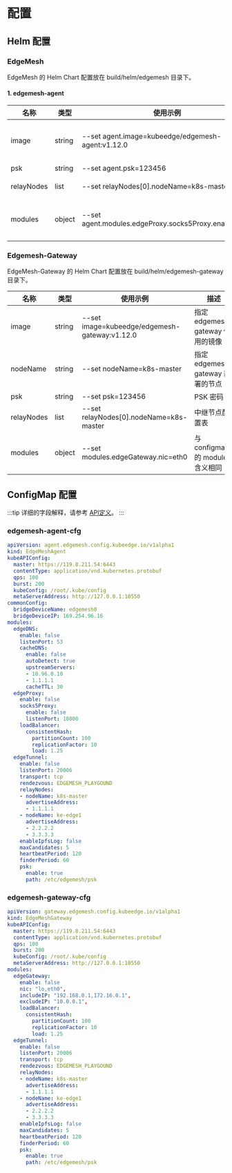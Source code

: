 # 配置

## Helm 配置

### EdgeMesh

EdgeMesh 的 Helm Chart 配置放在 build/helm/edgemesh 目录下。

#### 1. edgemesh-agent

| 名称         | 类型     | 使用示例                                                  | 描述                         |
|------------|--------|-------------------------------------------------------|----------------------------|
| image      | string | --set agent.image=kubeedge/edgemesh-agent:v1.12.0     | 指定 edgemesh-agent 使用的镜像    |
| psk        | string | --set agent.psk=123456                                | PSK 密码                     |
| relayNodes | list   | --set relayNodes[0].nodeName=k8s-master               | 中继节点配置表                    |
| modules    | object | --set agent.modules.edgeProxy.socks5Proxy.enable=true | 与 configmap 的 modules 含义相同 |

### Edgemesh-Gateway

EdgeMesh-Gateway 的 Helm Chart 配置放在 build/helm/edgemesh-gateway 目录下。

| 名称         | 类型     | 使用示例                                          | 描述                         |
|------------|--------|-----------------------------------------------|----------------------------|
| image      | string | --set image=kubeedge/edgemesh-gateway:v1.12.0 | 指定 edgemesh-gateway 使用的镜像  |
| nodeName   | string | --set nodeName=k8s-master                     | 指定 edgemesh-gateway 部署的节点  |
| psk        | string | --set psk=123456                              | PSK 密码                     |
| relayNodes | list   | --set relayNodes[0].nodeName=k8s-master       | 中继节点配置表                    |
| modules    | object | --set modules.edgeGateway.nic=eth0            | 与 configmap 的 modules 含义相同 |

## ConfigMap 配置

:::tip
详细的字段解释，请参考 [API定义](https://github.com/kubeedge/edgemesh/blob/main/pkg/apis/config/v1alpha1/types.go)。
:::

### edgemesh-agent-cfg

```yaml
apiVersion: agent.edgemesh.config.kubeedge.io/v1alpha1
kind: EdgeMeshAgent
kubeAPIConfig:
  master: https://119.8.211.54:6443
  contentType: application/vnd.kubernetes.protobuf
  qps: 100
  burst: 200
  kubeConfig: /root/.kube/config
  metaServerAddress: http://127.0.0.1:10550
commonConfig:
  bridgeDeviceName: edgemesh0
  bridgeDeviceIP: 169.254.96.16
modules:
  edgeDNS:
    enable: false
    listenPort: 53
    cacheDNS:
      enable: false
      autoDetect: true
      upstreamServers:
      - 10.96.0.10
      - 1.1.1.1
      cacheTTL: 30
  edgeProxy:
    enable: false
    socks5Proxy:
      enable: false
      listenPort: 10800
    loadBalancer:
      consistentHash:
        partitionCount: 100
        replicationFactor: 10
        load: 1.25
  edgeTunnel:
    enable: false
    listenPort: 20006
    transport: tcp
    rendezvous: EDGEMESH_PLAYGOUND
    relayNodes:
    - nodeName: k8s-master
      advertiseAddress:
      - 1.1.1.1
    - nodeName: ke-edge1
      advertiseAddress:
      - 2.2.2.2
      - 3.3.3.3
    enableIpfsLog: false
    maxCandidates: 5
    heartbeatPeriod: 120
    finderPeriod: 60
    psk:
      enable: true
      path: /etc/edgemesh/psk
```

### edgemesh-gateway-cfg

```yaml
apiVersion: gateway.edgemesh.config.kubeedge.io/v1alpha1
kind: EdgeMeshGateway
kubeAPIConfig:
  master: https://119.8.211.54:6443
  contentType: application/vnd.kubernetes.protobuf
  qps: 100
  burst: 200
  kubeConfig: /root/.kube/config
  metaServerAddress: http://127.0.0.1:10550
modules:
  edgeGateway:
    enable: false
    nic: "lo,eth0",
    includeIP: "192.168.0.1,172.16.0.1",
    excludeIP: "10.0.0.1",
    loadBalancer:
      consistentHash:
        partitionCount: 100
        replicationFactor: 10
        load: 1.25
  edgeTunnel:
    enable: false
    listenPort: 20006
    transport: tcp
    rendezvous: EDGEMESH_PLAYGOUND
    relayNodes:
    - nodeName: k8s-master
      advertiseAddress:
      - 1.1.1.1
    - nodeName: ke-edge1
      advertiseAddress:
      - 2.2.2.2
      - 3.3.3.3
    enableIpfsLog: false
    maxCandidates: 5
    heartbeatPeriod: 120
    finderPeriod: 60
    psk:
      enable: true
      path: /etc/edgemesh/psk
```
